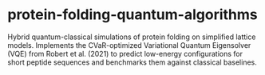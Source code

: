# protein-folding-quantum-algorithms
Hybrid quantum-classical simulations of protein folding on simplified lattice models. Implements the CVaR-optimized Variational Quantum Eigensolver (VQE) from Robert et al. (2021) to predict low-energy configurations for short peptide sequences and benchmarks them against classical baselines.
